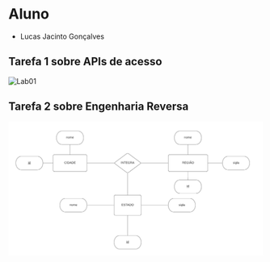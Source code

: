 # Aluno
* Lucas Jacinto Gonçalves

## Tarefa 1 sobre APIs de acesso

![Lab01](notebook/lab01-api.ipynb)

## Tarefa 2 sobre Engenharia Reversa

![Diagrama](images/diagrama.png)
